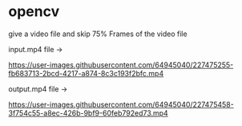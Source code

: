 # opencv
give a video file and skip 75% Frames of the video file 

input.mp4 file -> 


https://user-images.githubusercontent.com/64945040/227475255-fb683713-2bcd-4217-a874-8c3c193f2bfc.mp4


output.mp4 file -> 


https://user-images.githubusercontent.com/64945040/227475458-3f754c55-a8ec-426b-9bf9-60feb792ed73.mp4

